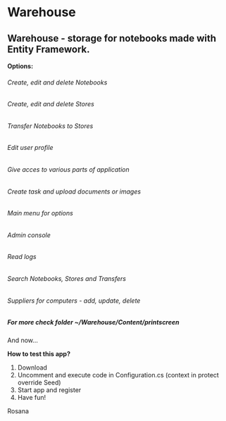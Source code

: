 # Warehouse
## Warehouse - storage for notebooks made with Entity Framework.

**Options:**

###### Create, edit and delete Notebooks

###### Create, edit and delete Stores

###### Transfer Notebooks to Stores

###### Edit user profile

###### Give acces to various parts of application

###### Create task and upload documents or images

###### Main menu for options

###### Admin console

###### Read logs

###### Search Notebooks, Stores and Transfers

###### Suppliers for computers - add, update, delete

##### For more check folder ~/Warehouse/Content/printscreen

And now...

**How to test this app?**

1. Download
2. Uncomment and execute code in Configuration.cs (context in protect override Seed)
3. Start app and register
4. Have fun!

Rosana
